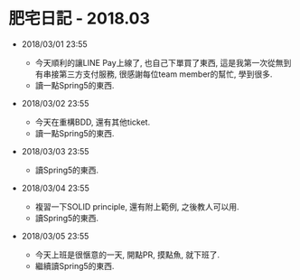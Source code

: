 # 肥宅日記 - 2018.03

* 2018/03/01 23:55
    * 今天順利的讓LINE Pay上線了, 也自己下單買了東西, 這是我第一次從無到有串接第三方支付服務, 很感謝每位team member的幫忙, 學到很多.
    * 讀一點Spring5的東西.

* 2018/03/02 23:55
    * 今天在重構BDD, 還有其他ticket.
    * 讀一點Spring5的東西.

* 2018/03/03 23:55
    * 讀Spring5的東西.

* 2018/03/04 23:55
    * 複習一下SOLID principle, 還有附上範例, 之後教人可以用.
    * 讀Spring5的東西.

* 2018/03/05 23:55
    * 今天上班是很愜意的一天, 開點PR, 摸點魚, 就下班了.
    * 繼續讀Spring5的東西.
